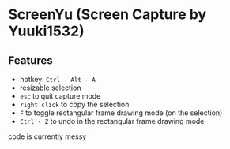 # ScreenYu (Screen Capture by Yuuki1532)

## Features

- hotkey: `Ctrl - Alt - A`
- resizable selection
- `esc` to quit capture mode
- `right click` to copy the selection
- `F` to toggle rectangular frame drawing mode (on the selection)
- `Ctrl - Z` to undo in the rectangular frame drawing mode

code is currently messy
